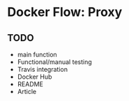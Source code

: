 Docker Flow: Proxy
==================

TODO
----

* main function
* Functional/manual testing
* Travis integration
* Docker Hub
* README
* Article